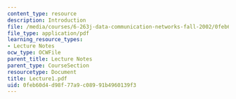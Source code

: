 ```yaml
---
content_type: resource
description: Introduction
file: /media/courses/6-263j-data-communication-networks-fall-2002/0feb60d4d98f77a9c08991b4960139f3_Lecture1.pdf
file_type: application/pdf
learning_resource_types:
- Lecture Notes
ocw_type: OCWFile
parent_title: Lecture Notes
parent_type: CourseSection
resourcetype: Document
title: Lecture1.pdf
uid: 0feb60d4-d98f-77a9-c089-91b4960139f3
---
```


